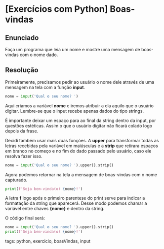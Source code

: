 # [Exercícios com Python] Boas-vindas

## Enunciado

Faça um programa que leia um nome e mostre uma mensagem de boas-vindas com o nome dado.

## Resolução

Primeiramente, precisamos pedir ao usuário o nome dele através de uma mensagem na tela com a função **input**.

```py
nome = input('Qual o seu nome? ')
```

Aqui criamos a variável **nome** e iremos atribuir a ela aquilo que o usuário digitar. Lembre-se que o input recebe apenas dados do tipo strings.

É importante deixar um espaço para ao final da string dentro da input, por questões estéticas. Assim o que o usuário digitar não ficará colado logo depois da frase.

Decidi também usar mais duas funções. A **upper** para transformar todas as letras recebidas pela variável em maiúsculas e a **strip** que retirara espaços em branco no começo e no fim do dado passado pelo usuário, caso ele resolva fazer isso.

```py
nome = input('Qual o seu nome? ').upper().strip()
```

Agora podemos retornar na tela a mensagem de boas-vindas com o nome capturado.

```py
print(f'Seja bem-vinda(o) {nome}!')
```

A letra **f** logo após o primeiro parentese do print serve para indicar a formatação da string que aparecerá. Desse modo podemos chamar a variável entre chaves **{nome}** e dentro da string.

O código final será:

```py
nome = input('Qual o seu nome? ').upper().strip()
print(f'Seja bem-vinda(o) {nome}!')
```

tags: python, exercicio, boasVindas, input
